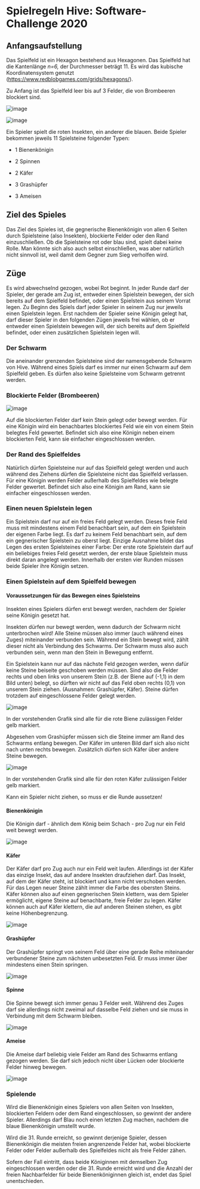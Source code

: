 # Spielregeln Hive: Software-Challenge 2020

## Anfangsaufstellung

Das Spielfeld ist ein Hexagon bestehend aus Hexagonen. Das Spielfeld hat
die Kantenlänge *n=6,* der Durchmesser beträgt 11. Es wird das kubische
Koordinatensystem genutzt
(<https://www.redblobgames.com/grids/hexagons/>).

Zu Anfang ist das Spielfeld leer bis auf 3 Felder, die von Brombeeren
blockiert sind.

![image](./images/1200px-MagicHexagon-Order3-a-6500c7c7-bad3-454d-bcb9-926e20bba906.svg3.png)

![image](./images/img-2019-09-16-110132-9c11473c-d9f2-4163-be28-f1dab692d018.png)

Ein Spieler spielt die roten Insekten, ein anderer die blauen. Beide
Spieler bekommen jeweils 11 Spielsteine folgender Typen:

-   1 Bienenkönigin

-   2 Spinnen

-   2 Käfer

-   3 Grashüpfer

-   3 Ameisen

## Ziel des Spieles

Das Ziel des Spieles ist, die gegnerische Bienenkönigin von allen 6
Seiten durch Spielsteine (also Insekten), blockierte Felder oder den
Rand einzuschließen. Ob die Spielsteine rot oder blau sind, spielt dabei
keine Rolle. Man könnte sich also auch selbst einschließen, was aber
natürlich nicht sinnvoll ist, weil damit dem Gegner zum Sieg verholfen
wird.

## Züge

Es wird abwechselnd gezogen, wobei Rot beginnt. In jeder Runde darf der
Spieler, der gerade am Zug ist, entweder einen Spielstein bewegen, der
sich bereits auf dem Spielfeld befindet, oder einen Spielstein aus
seinem Vorrat legen. Zu Beginn des Spiels darf jeder Spieler in seinem
Zug nur jeweils einen Spielstein legen. Erst nachdem der Spieler seine
Königin gelegt hat, darf dieser Spieler in den folgenden Zügen jeweils
frei wählen, ob er entweder einen Spielstein bewegen will, der sich
bereits auf dem Spielfeld befindet, oder einen zusätzlichen Spielstein
legen will.

### Der Schwarm

Die aneinander grenzenden Spielsteine sind der namensgebende Schwarm von
Hive. Während eines Spiels darf es immer nur einen Schwarm auf dem
Spielfeld geben. Es dürfen also keine Spielsteine vom Schwarm getrennt
werden.

### Blockierte Felder (Brombeeren)

![image](./images/black-berry-dark-65d040fc-200a-4202-90d9-a9b71b208265.png)

Auf die blockierten Felder darf kein Stein gelegt oder bewegt werden.
Für eine Königin wird ein benachbartes blockiertes Feld wie ein von
einem Stein belegtes Feld gewertet. Befindet sich also eine Königin
neben einem blockierten Feld, kann sie einfacher eingeschlossen werden.

### Der Rand des Spielfeldes

Natürlich dürfen Spielsteine nur auf das Spielfeld gelegt werden und
auch während des Ziehens dürfen die Spielsteine nicht das Spielfeld
verlassen. Für eine Königin werden Felder außerhalb des Spielfeldes wie
belegte Felder gewertet. Befindet sich also eine Königin am Rand, kann
sie einfacher eingeschlossen werden.

### Einen neuen Spielstein legen

Ein Spielstein darf nur auf ein freies Feld gelegt werden. Dieses freie
Feld muss mit mindestens einem Feld benachbart sein, auf dem ein
Spielstein der eigenen Farbe liegt. Es darf zu keinem Feld benachbart
sein, auf dem ein gegnerischer Spielstein zu oberst liegt. Einzige
Ausnahme bildet das Legen des ersten Spielsteines einer Farbe: Der erste
rote Spielstein darf auf ein beliebiges freies Feld gesetzt werden, der
erste blaue Spielstein muss direkt daran angelegt werden. Innerhalb der
ersten vier Runden müssen beide Spieler ihre Königin setzen.

### Einen Spielstein auf dem Spielfeld bewegen

#### Voraussetzungen für das Bewegen eines Spielsteins

Insekten eines Spielers dürfen erst bewegt werden, nachdem der Spieler
seine Königin gesetzt hat.

Insekten dürfen nur bewegt werden, wenn dadurch der Schwarm nicht
unterbrochen wird! Alle Steine müssen also immer (auch während eines
Zuges) miteinander verbunden sein. Während ein Stein bewegt wird, zählt
dieser nicht als Verbindung des Schwarms. Der Schwarm muss also auch
verbunden sein, wenn man den Stein in Bewegung entfernt.

Ein Spielstein kann nur auf das nächste Feld gezogen werden, wenn dafür
keine Steine beiseite geschoben werden müssen. Sind also die Felder
rechts und oben links von unserem Stein (z.B. der Biene auf (-1,1) in
dem Bild unten) belegt, so dürften wir nicht auf das Feld oben rechts
(0,1) von unserem Stein ziehen. (Ausnahmen: Grashüpfer, Käfer). Steine
dürfen trotzdem auf eingeschlossene Felder gelegt werden.

![image](./images/move.png)

In der vorstehenden Grafik sind alle für die rote Biene zulässigen
Felder gelb markiert.

Abgesehen vom Grashüpfer müssen sich die Steine immer am Rand des
Schwarms entlang bewegen. Der Käfer im unteren Bild darf sich also nicht
nach unten rechts bewegen. Zusätzlich dürfen sich Käfer über andere
Steine bewegen.

![image](./images/connected.png)

In der vorstehenden Grafik sind alle für den roten Käfer zulässigen
Felder gelb markiert.

Kann ein Spieler nicht ziehen, so muss er die Runde aussetzen!

#### Bienenkönigin

Die Königin darf - ähnlich dem König beim Schach - pro Zug nur ein Feld
weit bewegt werden.

![image](./images/bee.png)

#### Käfer

Der Käfer darf pro Zug auch nur ein Feld weit laufen. Allerdings ist der
Käfer das einzige Insekt, das auf andere Insekten draufziehen darf. Das
Insekt, auf dem der Käfer steht, ist blockiert und kann nicht verschoben
werden. Für das Legen neuer Steine zählt immer die Farbe des obersten
Steins. Käfer können also auf einen gegnerischen Stein klettern, was dem
Spieler ermöglicht, eigene Steine auf benachbarte, freie Felder zu
legen. Käfer können auch auf Käfer klettern, die auf anderen Steinen
stehen, es gibt keine Höhenbegrenzung.

![image](./images/beetle.png)

#### Grashüpfer

Der Grashüpfer springt von seinem Feld über eine gerade Reihe
miteinander verbundener Steine zum nächsten unbesetzten Feld. Er muss
immer über mindestens einen Stein springen.

![image](./images/grasshopper.png)

#### Spinne

Die Spinne bewegt sich immer genau 3 Felder weit. Während des Zuges darf
sie allerdings nicht zweimal auf dasselbe Feld ziehen und sie muss in
Verbindung mit dem Schwarm bleiben.

![image](./images/spider.png)

#### Ameise

Die Ameise darf beliebig viele Felder am Rand des Schwarms entlang
gezogen werden. Sie darf sich jedoch nicht über Lücken oder blockierte
Felder hinweg bewegen.

![image](./images/ant.png)

### Spielende

Wird die Bienenkönigin eines Spielers von allen Seiten von Insekten,
blockierten Feldern oder dem Rand eingeschlossen, so gewinnt der andere
Spieler. Allerdings darf Blau noch einen letzten Zug machen, nachdem die
blaue Bienenkönigin umstellt wurde.

Wird die 31. Runde erreicht, so gewinnt derjenige Spieler, dessen
Bienenkönigin die meisten freien angrenzende Felder hat, wobei
blockierte Felder oder Felder außerhalb des Spielfeldes nicht als freie
Felder zähen.

Sofern der Fall eintritt, dass beide Königinnen mit demselben Zug
eingeschlossen werden oder die 31. Runde erreicht wird und die Anzahl
der freien Nachbarfelder für beide Bienenköniginnen gleich ist, endet
das Spiel unentschieden.
